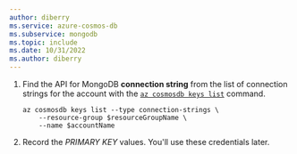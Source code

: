 ```yaml
---
author: diberry
ms.service: azure-cosmos-db
ms.subservice: mongodb
ms.topic: include
ms.date: 10/31/2022
ms.author: diberry
---
```

1. Find the API for MongoDB **connection string** from the list of connection strings for the account with the [``az cosmosdb keys list``](/cli/azure/cosmosdb/keys#az-cosmosdb-keys-list) command.

    ```azurecli-interactive
    az cosmosdb keys list --type connection-strings \
        --resource-group $resourceGroupName \
        --name $accountName 
    ```

1. Record the *PRIMARY KEY* values. You'll use these credentials later.
